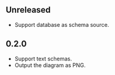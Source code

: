 ## Unreleased
- Support database as schema source.

## 0.2.0
- Support text schemas.
- Output the diagram as PNG.
